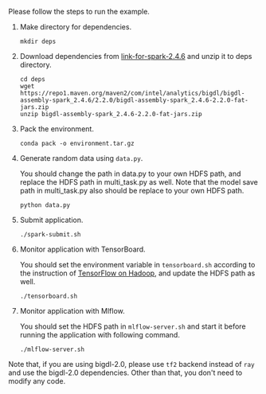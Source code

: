 Please follow the steps to run the example.
1. Make directory for dependencies.

    ```shell
    mkdir deps
    ```

2. Download dependencies from [link-for-spark-2.4.6](https://repo1.maven.org/maven2/com/intel/analytics/bigdl/bigdl-assembly-spark_2.4.6/2.2.0/bigdl-assembly-spark_2.4.6-2.2.0-fat-jars.zip) and unzip it to deps directory.
  
    ```shell
    cd deps
    wget https://repo1.maven.org/maven2/com/intel/analytics/bigdl/bigdl-assembly-spark_2.4.6/2.2.0/bigdl-assembly-spark_2.4.6-2.2.0-fat-jars.zip
    unzip bigdl-assembly-spark_2.4.6-2.2.0-fat-jars.zip
    ```

3. Pack the environment.
  
    ```shell
    conda pack -o environment.tar.gz
    ```

4. Generate random data using `data.py`.

    You should change the path in data.py to your own HDFS path, and replace the HDFS path in multi_task.py as well. Note that the model save path in multi_task.py also should be replace to your own HDFS path.
  
    ```shell
    python data.py
    ```
  
5. Submit application.
 
    ```shell
    ./spark-submit.sh
    ```

6. Monitor application with TensorBoard.

   You should set the environment variable in `tensorboard.sh` according to the instruction of [TensorFlow on Hadoop](https://github.com/tensorflow/examples/blob/tflmm/v0.2.4/community/en/docs/deploy/hadoop.md), and update the HDFS path as well.
   ```
   ./tensorboard.sh
   ```

7. Monitor application with Mlflow.

   You should set the HDFS path in `mlflow-server.sh` and start it before running the application with following command.
   ```
   ./mlflow-server.sh
   ```
Note that, if you are using bigdl-2.0, please use `tf2` backend instead of `ray` and use the bigdl-2.0 dependencies. Other than that, you don't need to modify any code.
